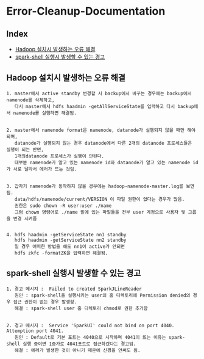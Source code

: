 # Error-Cleanup-Documentation

## Index
- [Hadoop 설치시 발생하는 오류 해결](#Hadoop-설치시-발생하는-오류-해결)
- [spark-shell 실행시 발생할 수 있는 경고](#spark-shell-실행시-발생할-수-있는-경고)


## Hadoop 설치시 발생하는 오류 해결
    1. master에서 active standby 변경할 시 backup에서 바꾸는 경우에는 backup에서 namenode를 삭제하고, 
       다시 master에서 hdfs haadmin -getAllServiceState를 입력하고 다시 backup에서 namenode를 실행하면 해결됨.
    
      
    2. master에서 namenode format은 namenode, datanode가 실행되지 않을 때만 해야 되며,
       datanode가 실행되지 않는 경우 datanode에서 다른 2개의 datanode 프로세스들은 실행이 되는 반면,
       1개의datanode 프로세스가 실행이 안된다. 
       대부분 namenode가 알고 있는 namenode id와 datanode가 알고 있는 namenode id가 서로 달라서 에러가 뜨는 것임.
      
      
    3. 갑자기 namenode가 동작하지 않을 경우에는 hadoop-namenode-master.log를 보면 됨.
       data/hdfs/namenode/current/VERSION 이 파일 권한이 없다는 경우가 많음.
       권한은 sudo chown -R user:user ./name
       그럼 chown 명령어로 ./name 밑에 있는 파일들을 전부 user 계정으로 사용자 및 그룹을 변경 시켜줌 
      
      
    4. hdfs haadmin -getServiceState nn1 standby
       hdfs haadmin -getServiceState nn2 standby
       일 경우 어떠한 방법을 해도 nn1이 active가 안되면 
       hdfs zkfc -formatZK을 입력하면 해결됨.


## spark-shell 실행시 발생할 수 있는 경고 
    1. 경고 메시지 :  Failed to created SparkJLineReader
       원인 : spark-shell을 실행시키는 user의 홈 디렉토리에 Permission denied의 경우 접근 권한이 없는 경우 발생함.
       해결 : spark-shell user 홈 디렉토리 chmod로 권한 추가함
       
       
    2. 경고 메시지 :  Service 'SparkUI' could not bind on port 4040. Attemption port 4041.
       원인 : Default로 기본 포트는 4040으로 시작하며 4041이 뜨는 이유는 spark-shell 실행 중이면 1증가로 4041포트로 접근하겠다는 경고임.
       해결 : 에러가 발생한 것이 아니기 때문에 신경을 안써도 됨.
       
       
       
